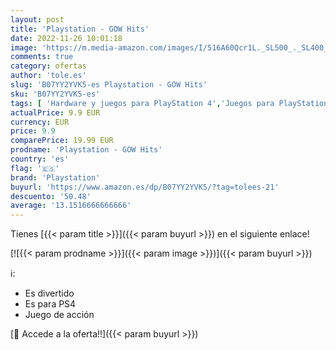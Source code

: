 ```yaml
---
layout: post
title: 'Playstation - GOW Hits'
date: 2022-11-26 10:01:18
image: 'https://m.media-amazon.com/images/I/516A60Qcr1L._SL500_._SL400_.jpg'
comments: true
category: ofertas
author: 'tole.es'
slug: 'B07YY2YVK5-es Playstation - GOW Hits'
sku: 'B07YY2YVK5-es'
tags: [ 'Hardware y juegos para PlayStation 4','Juegos para PlayStation 4','Videojuegos','playstation','🇪🇸', ]
actualPrice: 9.9 EUR
currency: EUR
price: 9.9
comparePrice: 19.99 EUR
prodname: 'Playstation - GOW Hits'
country: 'es'
flag: '🇪🇸'
brand: 'Playstation'
buyurl: 'https://www.amazon.es/dp/B07YY2YVK5/?tag=tolees-21'
descuento: '50.48'
average: '13.1516666666666'
---
```


Tienes [{{< param title >}}]({{< param buyurl >}}) en el siguiente enlace!

[![{{< param prodname >}}]({{< param image >}})]({{< param buyurl >}})

ℹ️:

- Es divertido
- Es para PS4
- Juego de acción

[🛒 Accede a la oferta!!]({{< param buyurl >}})
